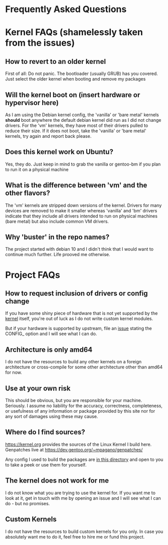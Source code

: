 # Frequently Asked Questions

# Kernel FAQs (shamelessly taken from the issues)

## How to revert to an older kernel
First of all: Do not panic. The bootloader (usually GRUB) has you covered. Just select the older kernel when booting and remove my packages

## Will the kernel boot on (insert hardware or hypervisor here)
As I am using the Debian kernel config, the 'vanilla' or 'bare metal' kernels **should** boot anywhere the default debian kernel did run as I did not change drivers. For the 'vm' kernels, they have most of their drivers pulled to reduce their size. If it does not boot, take the 'vanilla' or 'bare metal' kernels, try again and report back please.

## Does this kernel work on Ubuntu?
Yes, they do. Just keep in mind to grab the vanilla or gentoo-bm if you plan to run it on a physical machine

## What is the difference between 'vm' and the other flavors?
The 'vm' kernels are stripped down versions of the kernel. Drivers for many devices are removed to make it smaller whereas 'vanilla' and 'bm' drivers indicate that they include all drivers intended to run on physical machines (bare metal) but also include common VM drivers.

## Why 'buster' in the repo names?
The project started with debian 10 and I didn't think that I would want to continue much further. Life prooved me otherwise.

# Project FAQs

## How to request inclusion of drivers or config change
If you have some shiny piece of hardware that is not yet supported by the 
[kernel](https://kernel.org/) itself, you're out of luck as I do not write
custom kernel modules. 

But if your hardware is supported by upstream, file an [issue](https://github.com/ToeiRei/kernel-deb/issues/new/choose)
stating the CONFIG_ option and I will see what I can do.

## Architecture is only amd64
I do not have the resources to build any other kernels on a foreign 
architecture or cross-compile for some other architecture other than amd64 
for now.

## Use at your own risk
This should be obvious, but you are responsible for your machine. Seriously.
I assume no liability for the accuracy, correctness, completeness, or 
usefulness of any information or package provided by this site nor for 
any sort of damages using these may cause.

## Where do I find sources?
https://kernel.org provides the sources of the Linux Kernel I build here.
Genpatches live at https://dev.gentoo.org/~mpagano/genpatches/

Any config I used to build the packages are [in this directory](https://github.com/ToeiRei/kernel-deb/tree/main/kernel-configs)
and open to you to take a peek or use them for yourself.

## The kernel does not work for me
I do not know what you are trying to use the kernel for. If you want me to
look at it, get in touch with me by opening an issue and I will see what I 
can do - but no promises.

## Custom Kernels
I do not have the resources to build custom kernels for you only. In case
you absolutely want me to do it, feel free to hire me or fund this project.
